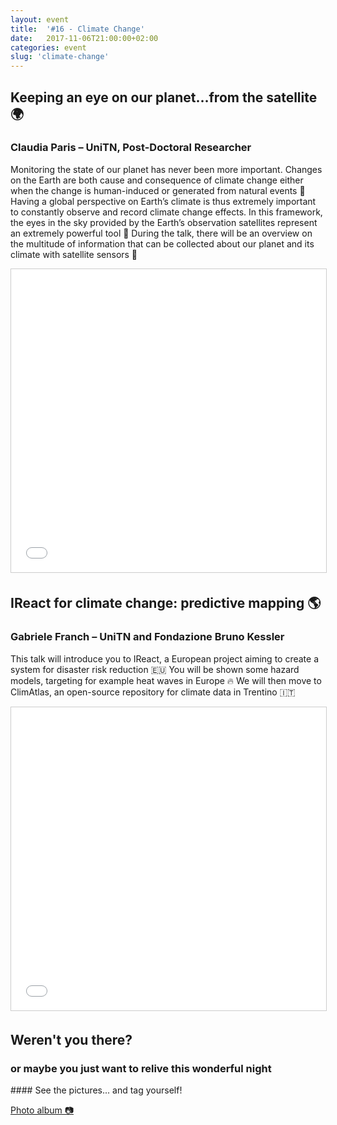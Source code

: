 ```yaml
---
layout: event
title:  '#16 - Climate Change'
date:   2017-11-06T21:00:00+02:00
categories: event
slug: 'climate-change'
---
```


## Keeping an eye on our planet…from the satellite 🌍
### Claudia Paris – UniTN, Post-Doctoral Researcher

Monitoring the state of our planet has never been more important. Changes on the Earth are both cause and consequence of climate change either when the change is human-induced or generated from natural events 🌊 Having a global perspective on Earth’s climate is thus extremely important to constantly observe and record climate change effects. In this framework, the eyes in the sky provided by the Earth’s observation satellites represent an extremely powerful tool 👀 During the talk, there will be an overview on the multitude of information that can be collected about our planet and its climate with satellite sensors 📡

<iframe src="//www.slideshare.net/slideshow/embed_code/key/2WTYmL7QDeF5nw" width="595" height="485" frameborder="0" marginwidth="0" marginheight="0" scrolling="no" style="border:1px solid #CCC; border-width:1px; margin-bottom:5px; max-width: 100%;" allowfullscreen> </iframe>

## IReact for climate change: predictive mapping 🌎
### Gabriele Franch – UniTN and Fondazione Bruno Kessler

This talk will introduce you to IReact, a European project aiming to create a system for disaster risk reduction 🇪🇺 You will be shown some hazard models, targeting for example heat waves in Europe 🔥 We will then move to ClimAtlas, an open-source repository for climate data in Trentino 🇮🇹

<iframe src="//www.slideshare.net/slideshow/embed_code/key/zzl4KWN0U0IUzU" width="595" height="485" frameborder="0" marginwidth="0" marginheight="0" scrolling="no" style="border:1px solid #CCC; border-width:1px; margin-bottom:5px; max-width: 100%;" allowfullscreen> </iframe>

## Weren't you there?
### or maybe you just want to relive this wonderful night
<section class="fb-links center">
#### See the pictures... and tag yourself!
<p>
<a id="fb_photo_album" class="btn-facebook" target="_blank" href="//www.facebook.com/media/set/?set=a.778561582341799.1073741849.476076519256975&type=1&l=2fd21cadfe">Photo album &#128247;</a>
</p>
</section>
